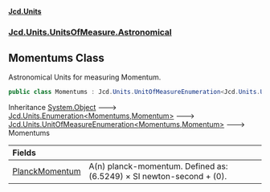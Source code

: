 #### [Jcd.Units](index.md 'index')
### [Jcd.Units.UnitsOfMeasure.Astronomical](Jcd.Units.UnitsOfMeasure.Astronomical.md 'Jcd.Units.UnitsOfMeasure.Astronomical')

## Momentums Class

Astronomical Units for measuring Momentum.

```csharp
public class Momentums : Jcd.Units.UnitOfMeasureEnumeration<Jcd.Units.UnitsOfMeasure.Astronomical.Momentums, Jcd.Units.UnitTypes.Momentum>
```

Inheritance [System.Object](https://docs.microsoft.com/en-us/dotnet/api/System.Object 'System.Object') &#129106; [Jcd.Units.Enumeration&lt;](Enumeration_TEnumeration,T_.md 'Jcd.Units.Enumeration<TEnumeration,T>')[Momentums](Momentums.md 'Jcd.Units.UnitsOfMeasure.Astronomical.Momentums')[,](Enumeration_TEnumeration,T_.md 'Jcd.Units.Enumeration<TEnumeration,T>')[Momentum](Momentum.md 'Jcd.Units.UnitTypes.Momentum')[&gt;](Enumeration_TEnumeration,T_.md 'Jcd.Units.Enumeration<TEnumeration,T>') &#129106; [Jcd.Units.UnitOfMeasureEnumeration&lt;](UnitOfMeasureEnumeration_TEnumeration,T_.md 'Jcd.Units.UnitOfMeasureEnumeration<TEnumeration,T>')[Momentums](Momentums.md 'Jcd.Units.UnitsOfMeasure.Astronomical.Momentums')[,](UnitOfMeasureEnumeration_TEnumeration,T_.md 'Jcd.Units.UnitOfMeasureEnumeration<TEnumeration,T>')[Momentum](Momentum.md 'Jcd.Units.UnitTypes.Momentum')[&gt;](UnitOfMeasureEnumeration_TEnumeration,T_.md 'Jcd.Units.UnitOfMeasureEnumeration<TEnumeration,T>') &#129106; Momentums

| Fields | |
| :--- | :--- |
| [PlanckMomentum](Momentums.PlanckMomentum.md 'Jcd.Units.UnitsOfMeasure.Astronomical.Momentums.PlanckMomentum') | A(n) planck-momentum. Defined as: (6.5249) × SI newton-second + (0). |
